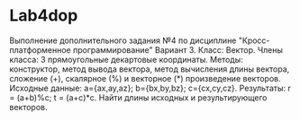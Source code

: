 # Lab4dop
Выполнение дополнительного задания №4 по дисциплине "Кросс-платформенное программирование"
Вариант 3.
Класс: Вектор. 
Члены класса: 3 прямоугольные декартовые координаты. 
Методы: конструктор, метод вывода вектора, метод вычисления длины вектора, сложение (+), скалярное (%) и векторное (*) произведение векторов. 
Исходные данные: a={ax,ay,az}; b={bx,by,bz}; c={cx,cy,cz}. 
Результаты: r = (a+b)%c; t = (a+c)*c. Найти длины исходных и результирующего векторов.
